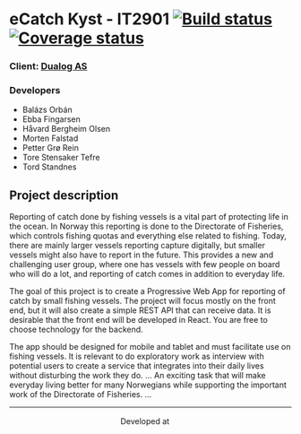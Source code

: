 # eCatch Kyst - IT2901 [![Build status](https://api.travis-ci.com/balazsorban44/ecatch-it2901.svg?token=rxTAARd7XXwBxCzxh3zD&branch=master)](https://travis-ci.com/balazsorban44/ecatch-it2901) [![Coverage status](https://codecov.io/gh/balazsorban44/ecatch-it2901/branch/master/graph/badge.svg?token=NtqR2f7876)](https://codecov.io/gh/balazsorban44/ecatch-it2901)

### Client: [Dualog AS](https://dualog.com/)

### Developers

- Balázs Orbán
- Ebba Fingarsen
- Håvard Bergheim Olsen
- Morten Falstad
- Petter Grø Rein
- Tore Stensaker Tefre
- Tord Standnes


## Project description
Reporting of catch done by fishing vessels is a vital part of protecting life in the
ocean. In Norway this reporting is done to the Directorate of Fisheries, which
controls fishing quotas and everything else related to fishing. Today, there are
mainly larger vessels reporting capture digitally, but smaller vessels might also
have to report in the future.
This provides a new and challenging user group, where one has vessels with few
people on board who will do a lot, and reporting of catch comes in addition to
everyday life.

The goal of this project is to create a Progressive Web App for reporting of catch
by small fishing vessels. The project will focus mostly on the front end, but it will
also create a simple REST API that can receive data. It is desirable that the front
end will be developed in React. You are free to choose technology for the backend.

The app should be designed for mobile and tablet and must facilitate use on fishing
vessels. It is relevant to do exploratory work as interview with potential users to
create a service that integrates into their daily lives without disturbing the work
they do. ... An exciting task that will make everyday living
better for many Norwegians while supporting the important work of the
Directorate of Fisheries. ...

---
<p align=center>
Developed at <a href="https://ntnu.edu"><img height="16" src="https://upload.wikimedia.org/wikipedia/en/f/f6/NTNU_logo.svg"/></a>
</p>
